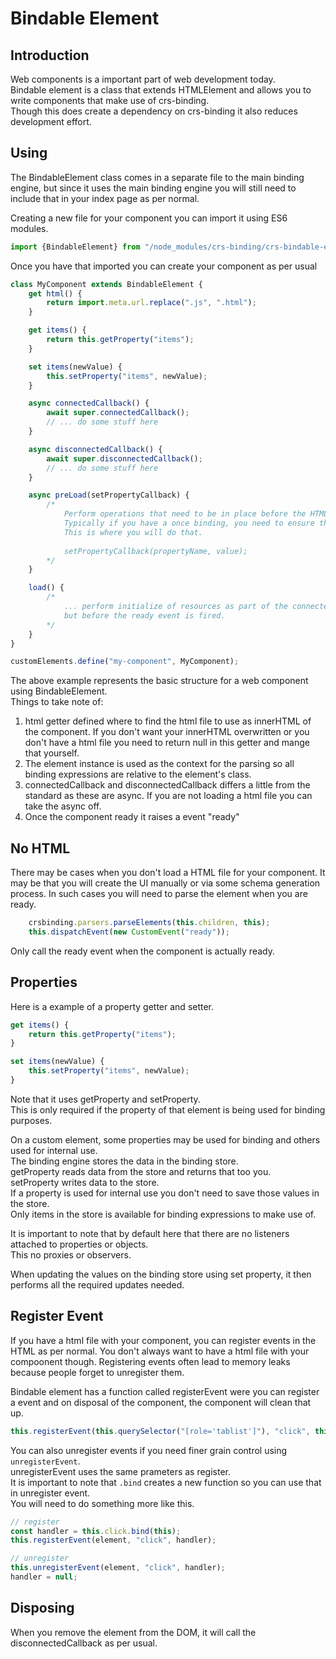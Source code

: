 # Bindable Element

## Introduction
Web components is a important part of web development today.  
Bindable element is a class that extends HTMLElement and allows you to write components that make use of crs-binding.  
Though this does create a dependency on crs-binding it also reduces development effort.  

## Using
The BindableElement class comes in a separate file to the main binding engine, but since it uses the main binding engine you will still need to include that in your index page as per normal.

Creating a new file for your component you can import it using ES6 modules.

```js
import {BindableElement} from "/node_modules/crs-binding/crs-bindable-element.js";
```

Once you have that imported you can create your component as per usual

```js
class MyComponent extends BindableElement {
    get html() {
        return import.meta.url.replace(".js", ".html");
    }

    get items() {
        return this.getProperty("items");
    }

    set items(newValue) {
        this.setProperty("items", newValue);
    }

    async connectedCallback() { 
        await super.connectedCallback();
        // ... do some stuff here
    }

    async disconnectedCallback() {    
        await super.disconnectedCallback();
        // ... do some stuff here
    }

    async preLoad(setPropertyCallback) {
        /* 
            Perform operations that need to be in place before the HTML is parsed.
            Typically if you have a once binding, you need to ensure that the values are in place before parsing takes place.
            This is where you will do that.
            
            setPropertyCallback(propertyName, value);
        */       
    }

    load() {
        /*
            ... perform initialize of resources as part of the connectedCallback process 
            but before the ready event is fired.
        */
    }
}

customElements.define("my-component", MyComponent);
```

The above example represents the basic structure for a web component using BindableElement.  
Things to take note of:

1. html getter defined where to find the html file to use as innerHTML of the component. If you don't want your innerHTML overwritten or you don't have a html file you need to return null in this getter and mange that yourself.
1. The element instance is used as the context for the parsing so all binding expressions are relative to the element's class.
1. connectedCallback and disconnectedCallback differs a little from the standard as these are async. If you are not loading a html file you can take the async off.
1. Once the component ready it raises a event "ready"

## No HTML
There may be cases when you don't load a HTML file for your component.
It may be that you will create the UI manually or via some schema generation process.
In such cases you will need to parse the element when you are ready.

```js
    crsbinding.parsers.parseElements(this.children, this);
    this.dispatchEvent(new CustomEvent("ready"));
```

Only call the ready event when the component is actually ready.

## Properties
Here is a example of a property getter and setter.

```js
get items() {
    return this.getProperty("items");
}

set items(newValue) {
    this.setProperty("items", newValue);
}
```
Note that it uses getProperty and setProperty.  
This is only required if the property of that element is being used for binding purposes.

On a custom element, some properties may be used for binding and others used for internal use.  
The binding engine stores the data in the binding store.  
getProperty reads data from the store and returns that too you.  
setProperty writes data to the store.  
If a property is used for internal use you don't need to save those values in the store.  
Only items in the store is available for binding expressions to make use of.

It is important to note that by default here that there are no listeners attached to properties or objects.  
This no proxies or observers.  

When updating the values on the binding store using set property, it then performs all the required updates needed.

## Register Event

If you have a html file with your component, you can register events in the HTML as per normal.
You don't always want to have a html file with your compoonent though.
Registering events often lead to memory leaks because people forget to unregister them.

Bindable element has a function called registerEvent were you can register a event and on disposal of the component, the component will clean that up.

```js
this.registerEvent(this.querySelector("[role='tablist']"), "click", this._click.bind(this));
```

You can also unregister events if you need finer grain control using `unregisterEvent`.  
unregisterEvent uses the same prameters as register.  
It is important to note that `.bind` creates a new function so you can use that in unregister event.  
You will need to do something more like this.

```js
// register
const handler = this.click.bind(this);
this.registerEvent(element, "click", handler);

// unregister
this.unregisterEvent(element, "click", handler);
handler = null;
```


## Disposing
When you remove the element from the DOM, it will call the disconnectedCallback as per usual.
